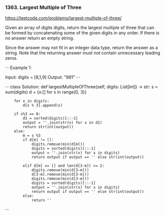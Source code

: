 ### 1363. Largest Multiple of Three

https://leetcode.com/problems/largest-multiple-of-three/

Given an array of digits digits, return the largest multiple of three that can be formed by concatenating some of the given digits in any order. If there is no answer return an empty string.

Since the answer may not fit in an integer data type, return the answer as a string. Note that the returning answer must not contain unnecessary leading zeros.

···
Example 1:

Input: digits = [8,1,9]
Output: "981"
···

···
class Solution:
    def largestMultipleOfThree(self, digits: List[int]) -> str:
        s = sum(digits)
        d = {x:[] for x in range(0, 3)}
        
        for x in digits:
            d[x % 3].append(x)
            
        if s%3 == 0:
            d1 = sorted(digits)[::-1]
            output = ''.join(str(x) for x in d1)
            return str(int(output))
        else:
            m = s %3
            if d[m] != []:
                digits.remove(min(d[m]))
                digits = sorted(digits)[::-1]
                output = ''.join(str(x) for x in digits)
                return output if output == '' else str(int(output))
                              
            elif d[m] == [] and len(d[3-m]) >= 2:
                digits.remove(min(d[3-m]))
                d[3-m].remove(min(d[3-m]))
                digits.remove(min(d[3-m]))
                digits = sorted(digits)[::-1]
                output = ''.join(str(x) for x in digits)
                return output if output == '' else str(int(output))
            else:
                return ''
···                                              
